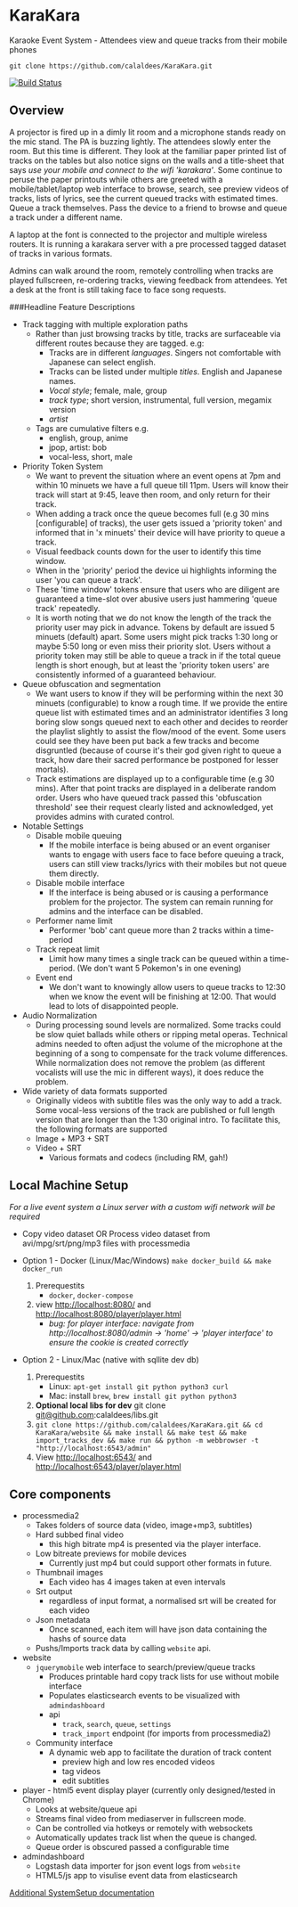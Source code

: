KaraKara
========

Karaoke Event System - Attendees view and queue tracks from their mobile phones

    git clone https://github.com/calaldees/KaraKara.git

[![Build Status](https://travis-ci.org/calaldees/KaraKara.svg?branch=master)](https://travis-ci.org/calaldees/KaraKara)

Overview
--------

A projector is fired up in a dimly lit room and a microphone stands ready on the mic stand. The PA is buzzing lightly. The attendees slowly enter the room. But this time is different. They look at the familiar paper printed list of tracks on the tables but also notice signs on the walls and a title-sheet that says *use your mobile and connect to the wifi 'karakara'*. Some continue to peruse the paper printouts while others are greeted with a mobile/tablet/laptop web interface to browse, search, see preview videos of tracks, lists of lyrics, see the current queued tracks with estimated times. Queue a track themselves. Pass the device to a friend to browse and queue a track under a different name.

A laptop at the font is connected to the projector and multiple wireless routers. It is running a karakara server with a pre processed tagged dataset of tracks in various formats.

Admins can walk around the room, remotely controlling when tracks are played fullscreen, re-ordering tracks, viewing feedback from attendees. Yet a desk at the front is still taking face to face song requests.


###Headline Feature Descriptions

* Track tagging with multiple exploration paths
    * Rather than just browsing tracks by title, tracks are surfaceable via different routes because they are tagged. e.g:
        * Tracks are in different *languages*. Singers not comfortable with Japanese can select english.
        * Tracks can be listed under multiple *titles*. English and Japanese names.
        * *Vocal style*; female, male, group
        * *track type*; short version, instrumental, full version, megamix version
        * *artist*
    * Tags are cumulative filters e.g.
        * english, group, anime
        * jpop, artist: bob
        * vocal-less, short, male
* Priority Token System
    * We want to prevent the situation where an event opens at 7pm and within 10 minuets we have a full queue till 11pm. Users will know their track will start at 9:45, leave then room, and only return for their track.
    * When adding a track once the queue becomes full (e.g 30 mins [configurable] of tracks), the user gets issued a 'priority token' and informed that in 'x minuets' their device will have priority to queue a track.
    * Visual feedback counts down for the user to identify this time window.
    * When in the 'priority' period the device ui highlights informing the user 'you can queue a track'.
    * These 'time window' tokens ensure that users who are diligent are guaranteed a time-slot over abusive users just hammering 'queue track' repeatedly.
    * It is worth noting that we do not know the length of the track the priority user may pick in advance. Tokens by default are issued 5 minuets (default) apart. Some users might pick tracks 1:30 long or maybe 5:50 long or even miss their priority slot. Users without a priority token may still be able to queue a track in if the total queue length is short enough, but at least the 'priority token users' are consistently informed of a guaranteed behaviour.
* Queue obfuscation and segmentation
    * We want users to know if they will be performing within the next 30 minuets (configurable) to know a rough time. If we provide the entire queue list with estimated times and an administrator identifies 3 long boring slow songs queued next to each other and decides to reorder the playlist slightly to assist the flow/mood of the event. Some users could see they have been put back a few tracks and become disgruntled (because of course it's their god given right to queue a track, how dare their sacred performance be postponed for lesser mortals).
    * Track estimations are displayed up to a configurable time (e.g 30 mins). After that point tracks are displayed in a deliberate random order. Users who have queued track passed this 'obfuscation threshold' see their request clearly listed and acknowledged, yet provides admins with curated control.
* Notable Settings
    * Disable mobile queuing
        * If the mobile interface is being abused or an event organiser wants to engage with users face to face before queuing a track, users can still view tracks/lyrics with their mobiles but not queue them directly.
    * Disable mobile interface
        * If the interface is being abused or is causing a performance problem for the projector. The system can remain running for admins and the interface can be disabled.
    * Performer name limit
        * Performer 'bob' cant queue more than 2 tracks within a time-period
    * Track repeat limit
        * Limit how many times a single track can be queued within a time-period. (We don't want 5 Pokemon's in one evening)
    * Event end
        * We don't want to knowingly allow users to queue tracks to 12:30 when we know the event will be finishing at 12:00. That would lead to lots of disappointed people.
* Audio Normalization
    * During processing sound levels are normalized. Some tracks could be slow quiet ballads while others or ripping metal operas. Technical admins needed to often adjust the volume of the microphone at the beginning of a song to compensate for the track volume differences. While normalization does not remove the problem (as different vocalists will use the mic in different ways), it does reduce the problem.
* Wide variety of data formats supported
    * Originally videos with subtitle files was the only way to add a track. Some vocal-less versions of the track are published or full length version that are longer than the 1:30 original intro. To facilitate this, the following formats are supported
    * Image + MP3 + SRT
    * Video + SRT
        * Various formats and codecs (including RM, gah!)


Local Machine Setup
-------------------

*For a live event system a Linux server with a custom wifi network will be required*

* Copy video dataset OR Process video dataset from avi/mpg/srt/png/mp3 files with processmedia
* Option 1 - Docker (Linux/Mac/Windows)
    `make docker_build && make docker_run`
	1. Prerequestits
		* `docker`, `docker-compose`
	5. view <http://localhost:8080/> and <http://localhost:8080/player/player.html>
		* *bug: for player interface: navigate from http://localhost:8080/admin -> 'home' -> 'player interface' to ensure the cookie is created correctly*

* Option 2 - Linux/Mac (native with sqllite dev db)
	1. Prerequestits
		* Linux: `apt-get install git python python3 curl`
		* Mac: install `brew`, `brew install git python python3`
    2. __Optional local libs for dev__ git clone git@github.com:calaldees/libs.git
	3. `git clone https://github.com/calaldees/KaraKara.git && cd KaraKara/website && make install && make test && make import_tracks_dev && make run && python -m webbrowser -t "http://localhost:6543/admin" `
	4. View <http://localhost:6543/> and <http://localhost:6543/player/player.html>


Core components
---------------

* processmedia2
  * Takes folders of source data (video, image+mp3, subtitles)
  * Hard subbed final video
      * this high bitrate mp4 is presented via the player interface.
  * Low bitreate previews for mobile devices
      * Currently just mp4 but could support other formats in future.
  * Thumbnail images
      * Each video has 4 images taken at even intervals
  * Srt output
      * regardless of input format, a normalised srt will be created for each video
  * Json metadata
      * Once scanned, each item will have json data containing the hashs of
        source data
  * Pushs/Imports track data by calling `website` api.
* website
  * `jquerymobile` web interface to search/preview/queue tracks
    * Produces printable hard copy track lists for use without mobile interface
    * Populates elasticsearch events to be visualized with `admindashboard`
    * api
      * `track`, `search`, `queue`, `settings`
      * `track_import` endpoint (for imports from processmedia2)
  * Community interface
    * A dynamic web app to facilitate the duration of track content
      * preview high and low res encoded videos
      * tag videos
      * edit subtitles
* player - html5 event display player (currently only designed/tested in Chrome)
  * Looks at website/queue api
  * Streams final video from mediaserver in fullscreen mode.
  * Can be controlled via hotkeys or remotely with websockets
  * Automatically updates track list when the queue is changed.
  * Queue order is obscured passed a configurable time
* admindashboard
  * Logstash data importer for json event logs from `website`
  * HTML5/js app to visulise event data from elasticsearch


[Additional SystemSetup documentation](SystemSetup.md)

